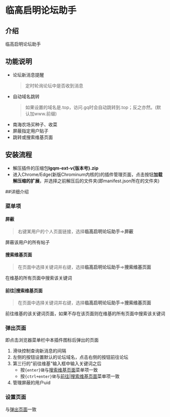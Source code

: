 # 临高启明论坛助手

## 介绍

临高启明论坛助手

## 功能说明

- 论坛新消息提醒
    > 定时轮询论坛中是否收到消息
- 自动域名跳转
    > 如果设置的域名是.top，访问.gq时会自动跳转到.top；反之亦然。(默认加www.前缀)
- 南海农场买种子、收菜
- 屏蔽指定用户贴子
- 跳转或搜索维基页面

## 安装流程

- 解压插件的压缩包**lgqm-ext-v{版本号}.zip**
- 进入Chrome/Edge(新版Chrominum内核的)的插件管理页面，点击按钮**加载解压缩的扩展**，并选择之前解压后的文件夹(即manifest.json所在的文件夹)

##详细介绍
### 菜单项

#### 屏蔽

> 右键某用户的个人页面链接，选择**临高启明论坛助手**=>**屏蔽**

屏蔽该用户的所有帖子
#### 搜索维基页面

> 在页面中选择关键词并右键，选择**临高启明论坛助手**=>**搜索维基页面**

在维基的所有页面中搜索该关键词
#### 前往|搜索维基页面

> 在页面中选择关键词并右键，选择**临高启明论坛助手**=>**搜索维基页面**

前往维基的该关键词页面，如果不存在该页面则在维基的所有页面中搜索该关键词

### 弹出页面

即点击浏览器菜单栏中本插件图标后弹出的页面
1. 滑块控制查询新消息的间隔
2. 左侧的按钮设置默认的论坛域名，点击右侧的按钮前往论坛
3. 第三行的"前往维基"输入框中输入关键词之后
   - 按`{enter}键`与[搜索维基页面](#搜索维基页面)菜单项一致
   - 按`{ctrl+enter}键`与[前往|搜索维基页面](#前往|搜索维基页面)菜单项一致
4. 管理屏蔽的用户uid

### 设置页面

与[弹出页面](#弹出页面)一致
